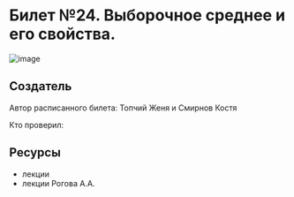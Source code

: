 # Билет №24. Выборочное среднее и его свойства.
![image](https://user-images.githubusercontent.com/78732975/211206113-caffc952-e79c-4cd0-8249-fa1656b84e35.png)



## Создатель

Автор расписанного билета: Топчий Женя и Смирнов Костя

Кто проверил:


## Ресурсы
- лекции
- лекции Рогова А.А.
